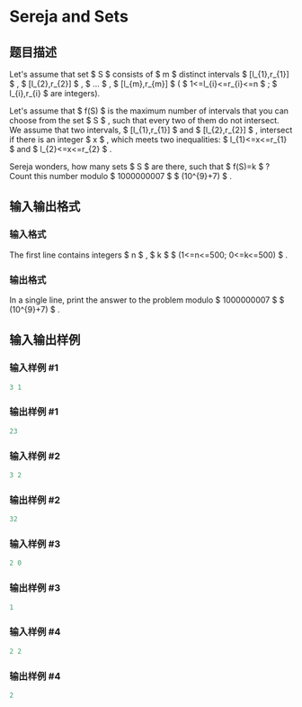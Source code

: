 # Sereja and Sets

## 题目描述

Let's assume that set $ S $ consists of $ m $ distinct intervals $ [l_{1},r_{1}] $ , $ [l_{2},r_{2}] $ , $ ... $ , $ [l_{m},r_{m}] $ ( $ 1<=l_{i}<=r_{i}<=n $ ; $ l_{i},r_{i} $ are integers).

Let's assume that $ f(S) $ is the maximum number of intervals that you can choose from the set $ S $ , such that every two of them do not intersect. We assume that two intervals, $ [l_{1},r_{1}] $ and $ [l_{2},r_{2}] $ , intersect if there is an integer $ x $ , which meets two inequalities: $ l_{1}<=x<=r_{1} $ and $ l_{2}<=x<=r_{2} $ .

Sereja wonders, how many sets $ S $ are there, such that $ f(S)=k $ ? Count this number modulo $ 1000000007 $ $ (10^{9}+7) $ .

## 输入输出格式

### 输入格式

The first line contains integers $ n $ , $ k $ $ (1<=n<=500; 0<=k<=500) $ .

### 输出格式

In a single line, print the answer to the problem modulo $ 1000000007 $ $ (10^{9}+7) $ .

## 输入输出样例

### 输入样例 #1

```cpp
3 1

```
### 输出样例 #1

```cpp
23

```
### 输入样例 #2

```cpp
3 2

```
### 输出样例 #2

```cpp
32

```
### 输入样例 #3

```cpp
2 0

```
### 输出样例 #3

```cpp
1

```
### 输入样例 #4

```cpp
2 2

```
### 输出样例 #4

```cpp
2

```
